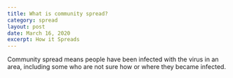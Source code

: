 ```yaml
---
title: What is community spread?
category: spread
layout: post
date: March 16, 2020
excerpt: How it Spreads
---
```


Community spread means people have been infected with the virus in an area, including some who are not sure how or where they 
became infected.

